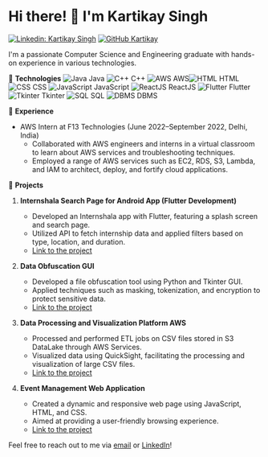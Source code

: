# Hi there! 👋 I'm Kartikay Singh

[![Linkedin: Kartikay Singh](https://img.shields.io/badge/-Kartikay_Singh-blue?style=flat-square&logo=Linkedin&logoColor=white&link=https://www.linkedin.com/in/kartikay-singh-9b4040195/)](https://www.linkedin.com/in/kartikay-singh-9b4040195/)
[![GitHub Kartikay](https://img.shields.io/github/followers/kartikay?label=follow&style=social)](https://github.com/kartikay)

I'm a passionate Computer Science and Engineering graduate with hands-on experience in various technologies. 

🔧 **Technologies**
![Java](https://img.icons8.com/color/48/000000/java-coffee-cup-logo.png) Java
![C++](https://img.icons8.com/color/48/000000/c-plus-plus-logo.png) C++
![AWS](https://img.icons8.com/color/48/000000/amazon-web-services.png) 
AWS![HTML](https://img.icons8.com/color/48/000000/html-5.png) 
HTML![CSS](https://img.icons8.com/color/48/000000/css3.png) CSS
![JavaScript](https://img.icons8.com/color/48/000000/javascript.png) JavaScript
![ReactJS](https://img.icons8.com/ultraviolet/40/000000/react--v2.png) ReactJS
![Flutter](https://img.icons8.com/color/48/000000/flutter.png) Flutter
![Tkinter](https://img.icons8.com/color/48/000000/python.png) Tkinter
![SQL](https://img.icons8.com/color/48/000000/sql.png) SQL
![DBMS](https://img.icons8.com/color/48/000000/database-restore.png) DBMS

💼 **Experience**
- AWS Intern at F13 Technologies (June 2022–September 2022, Delhi, India)
  - Collaborated with AWS engineers and interns in a virtual classroom to learn about AWS services and troubleshooting techniques.
  - Employed a range of AWS services such as EC2, RDS, S3, Lambda, and IAM to architect, deploy, and fortify cloud applications.

🚀 **Projects**
1. **Internshala Search Page for Android App (Flutter Development)**
   - Developed an Internshala app with Flutter, featuring a splash screen and search page.
   - Utilized API to fetch internship data and applied filters based on type, location, and duration.
   - [Link to the project](#)

2. **Data Obfuscation GUI**
   - Developed a file obfuscation tool using Python and Tkinter GUI.
   - Applied techniques such as masking, tokenization, and encryption to protect sensitive data.
   - [Link to the project](#)

3. **Data Processing and Visualization Platform AWS**
   - Processed and performed ETL jobs on CSV files stored in S3 DataLake through AWS Services.
   - Visualized data using QuickSight, facilitating the processing and visualization of large CSV files.
   - [Link to the project](#)

4. **Event Management Web Application**
   - Created a dynamic and responsive web page using JavaScript, HTML, and CSS.
   - Aimed at providing a user-friendly browsing experience.
   - [Link to the project](#)

Feel free to reach out to me via [email](mailto:skartikay048@gmail.com) or [LinkedIn](https://www.linkedin.com/in/kartikay-singh-9b4040195/)!
